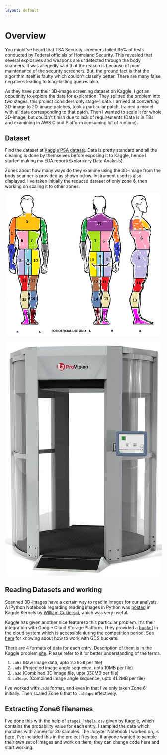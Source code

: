 ```yaml
---
layout: default
---
```


# Overview

You might've heard that TSA Security screeners failed 95% of tests conducted by Federal officials of Homeland Security. This revealed that several explosives and weapons are undetected through the body scanners. It was allegedly said that the reason is because of poor maintenance of the security screeners. But, the ground fact is that the algorithm itself is faulty which couldn't classify better. There are many false negatives leading to long-lasting queues also. 

As they have put their 3D-image screening dataset on Kaggle, I got an opputinity to explore the data for exploration. They splitted the problem into two stages, this project considers only stage-1 data. I arrived at converting 3D-image to 2D-image patches, took a particular patch, trained a model with all data corresponding to that patch. Then I wanted to scale it for whole 3D-image, but couldn't finish due to lack of requirements (Data is in TBs and examining in AWS Cloud Platform consuming lot of runtime).

## Dataset

Find the dataset at [Kaggle PSA dataset](https://www.kaggle.com/c/passenger-screening-algorithm-challenge/data). Data is pretty standard and all the cleaning is  done by themselves before exposing it to Kaggle, hence I started making my EDA report(Exploratory Data Analysis). 

Zones about how many ways do they examine using the 3D-image from the body scanner is provided as shown below. Instrument used is also displayed. I've taken initially the reduced dataset of only zone 6, then working on scaling it to other zones.

![body_zones](https://github.com/TejasReddy9/psa_homeland/blob/master/body_zones.png?raw=true)

![instrument](https://github.com/TejasReddy9/psa_homeland/blob/master/millimeter_scanner.jpg?raw=true)

## Reading Datasets and working

Scanned 3D-images have a certain way to read in images for our analysis. A IPython Notebook regarding reading images in Python was [posted](https://www.kaggle.com/wcukierski/reading-images) in Kaggle Kernels by [William Cukierski](https://www.kaggle.com/wcukierski), which was very useful.

Kaggle has given another nice feature to this particular problem. It's their integration with Google Cloud Storage Platform. They provided a [bucket](https://storage.cloud.google.com/kaggle-tsa-stage1/) in the cloud system which is accessible during the competition period. See [here](https://cloud.google.com/compute/docs/disks/gcs-buckets) for knowing about how to work with GCS buckets.

There are 4 formats of data for each entry. Description of them is in the Kaggle problem [site](https://www.kaggle.com/c/passenger-screening-algorithm-challenge/data). Please refer to it for better understanding of the terms.
1.  `.ahi` (Raw image data, upto 2.26GB per file)
2.  `.ads` (Projected image angle sequence, upto 10MB per file)
3.  `.a3d` (Combined 3D image file, upto 330MB per file)
4.  `.a3daps` (Combined image angle sequence, upto 41.2MB per file)

I've worked with `.ads` format, and even in that I've only taken Zone 6 initially. Then scaled Zone 6 that to `.a3daps` effectively.

## Extracting Zone6 filenames

I've done this with the help of `stage1_labels.csv` given by Kaggle, which contains the probability value for each entry. I sampled the data which matches with Zone6 for 30 samples. The Jupyter Notebook I worked on, is [here](https://github.com/TejasReddy9/psa_homeland/blob/master/lables_.ipynb). I've included this in the project files too. If anyone wanted to sample their own set of images and work on them, they can change code here and start working.

## 



